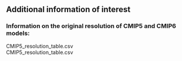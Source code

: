 ## Additional information of interest

### Information on the original resolution of CMIP5 and CMIP6 models:
CMIP5_resolution_table.csv \
CMIP5_resolution_table.csv 


